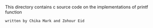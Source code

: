 This directory contains c source code on the implementations of printf function 
~~~
written by Chika Mark and Zohour Eid
~~~

